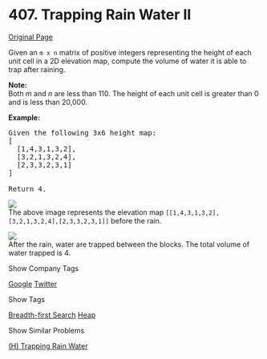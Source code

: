 # 407. Trapping Rain Water II

[Original Page](https://leetcode.com/problems/trapping-rain-water-ii/)

Given an `m x n` matrix of positive integers representing the height of each unit cell in a 2D elevation map, compute the volume of water it is able to trap after raining.

**Note:**  
Both _m_ and _n_ are less than 110\. The height of each unit cell is greater than 0 and is less than 20,000.

**Example:**

<pre>Given the following 3x6 height map:
[
  [1,4,3,1,3,2],
  [3,2,1,3,2,4],
  [2,3,3,2,3,1]
]

Return 4.
</pre>

![](https://leetcode.com/static/images/problemset/rainwater_empty.png)  
The above image represents the elevation map `[[1,4,3,1,3,2],[3,2,1,3,2,4],[2,3,3,2,3,1]]` before the rain.

![](https://leetcode.com/static/images/problemset/rainwater_fill.png)  
After the rain, water are trapped between the blocks. The total volume of water trapped is 4.

<div>

<div id="company_tags" class="btn btn-xs btn-warning">Show Company Tags</div>

<span class="hidebutton">[Google](/company/google/) [Twitter](/company/twitter/)</span></div>

<div>

<div id="tags" class="btn btn-xs btn-warning">Show Tags</div>

<span class="hidebutton">[Breadth-first Search](/tag/breadth-first-search/) [Heap](/tag/heap/)</span></div>

<div>

<div id="similar" class="btn btn-xs btn-warning">Show Similar Problems</div>

<span class="hidebutton">[(H) Trapping Rain Water](/problems/trapping-rain-water/)</span></div>